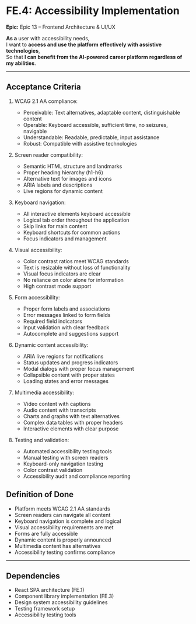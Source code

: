 # FE.4: Accessibility Implementation

**Epic:** Epic 13 – Frontend Architecture & UI/UX

**As a** user with accessibility needs,  
I want to **access and use the platform effectively with assistive technologies**,  
So that **I can benefit from the AI-powered career platform regardless of my abilities**.

---

## Acceptance Criteria

1. WCAG 2.1 AA compliance:
   - Perceivable: Text alternatives, adaptable content, distinguishable content
   - Operable: Keyboard accessible, sufficient time, no seizures, navigable
   - Understandable: Readable, predictable, input assistance
   - Robust: Compatible with assistive technologies

2. Screen reader compatibility:
   - Semantic HTML structure and landmarks
   - Proper heading hierarchy (h1-h6)
   - Alternative text for images and icons
   - ARIA labels and descriptions
   - Live regions for dynamic content

3. Keyboard navigation:
   - All interactive elements keyboard accessible
   - Logical tab order throughout the application
   - Skip links for main content
   - Keyboard shortcuts for common actions
   - Focus indicators and management

4. Visual accessibility:
   - Color contrast ratios meet WCAG standards
   - Text is resizable without loss of functionality
   - Visual focus indicators are clear
   - No reliance on color alone for information
   - High contrast mode support

5. Form accessibility:
   - Proper form labels and associations
   - Error messages linked to form fields
   - Required field indicators
   - Input validation with clear feedback
   - Autocomplete and suggestions support

6. Dynamic content accessibility:
   - ARIA live regions for notifications
   - Status updates and progress indicators
   - Modal dialogs with proper focus management
   - Collapsible content with proper states
   - Loading states and error messages

7. Multimedia accessibility:
   - Video content with captions
   - Audio content with transcripts
   - Charts and graphs with text alternatives
   - Complex data tables with proper headers
   - Interactive elements with clear purpose

8. Testing and validation:
   - Automated accessibility testing tools
   - Manual testing with screen readers
   - Keyboard-only navigation testing
   - Color contrast validation
   - Accessibility audit and compliance reporting

## Definition of Done

- Platform meets WCAG 2.1 AA standards
- Screen readers can navigate all content
- Keyboard navigation is complete and logical
- Visual accessibility requirements are met
- Forms are fully accessible
- Dynamic content is properly announced
- Multimedia content has alternatives
- Accessibility testing confirms compliance

---

## Dependencies

- React SPA architecture (FE.1)
- Component library implementation (FE.3)
- Design system accessibility guidelines
- Testing framework setup
- Accessibility testing tools 